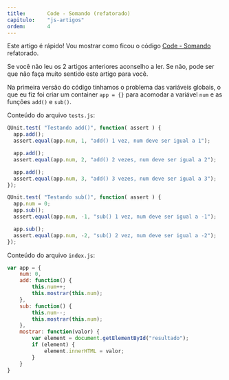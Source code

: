 ```yaml
---
title:       Code - Somando (refatorado)
capitulo:    "js-artigos"
ordem:       4
---
```


Este artigo é rápido! Vou mostrar como ficou o código [Code - Somando](/javascript/code-somando/) refatorado.

Se você não leu os 2 artigos anteriores aconselho a ler. Se não, pode ser que não faça muito sentido este artigo para
você.

Na primeira versão do código tínhamos o problema das variáveis globais, o que eu fiz foi criar um container  `app = {}`
para acomodar a variável `num` e as funções `add()` e `sub()`.

Conteúdo do arquivo `tests.js`:

```javascript
QUnit.test( "Testando add()", function( assert ) {
  app.add();
  assert.equal(app.num, 1, "add() 1 vez, num deve ser igual a 1");

  app.add();
  assert.equal(app.num, 2, "add() 2 vezes, num deve ser igual a 2");

  app.add();
  assert.equal(app.num, 3, "add() 3 vezes, num deve ser igual a 3");
});

QUnit.test( "Testando sub()", function( assert ) {
  app.num = 0;
  app.sub();
  assert.equal(app.num, -1, "sub() 1 vez, num deve ser igual a -1");

  app.sub();
  assert.equal(app.num, -2, "sub() 2 vez, num deve ser igual a -2");
});
```

Conteúdo do arquivo `index.js`:

```javascript
var app = {
    num: 0,
    add: function() {
        this.num++;
        this.mostrar(this.num);
    },
    sub: function() {
        this.num--;
        this.mostrar(this.num);
    },
    mostrar: function(valor) {
        var element = document.getElementById("resultado");
        if (element) {
            element.innerHTML = valor;
        }
    }
}
```
